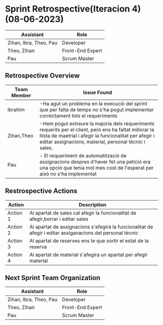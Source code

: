 # Sprint Retrospective(Iteracion 4) (08-06-2023)

| Assistant | Role             |  
|-----------|------------------|
| Zihan, Ibra, Theo, Pau    | Developer        |   
| Theo, Zihan    | Front-End Expert |  
| Pau    | Scrum Master     |  

## Retrospective Overview

| Team Member | Issue Found                                                            |  
|-------------|------------------------------------------------------------------------|
| Ibrahim       | -Ha agut un problema en la execució del sprint que per falta de temps no s'ha pogut implementar correctament tots el requeriments|
| Zihan,Theo              | -Hem pogut extreure la majoria dels requeriments requerits per el client, però ens ha faltat millorar la llista de maetrial i afegir la funcionalitat                    per afegir i editar assignacions, material, personal tècnic i sales. |
| Pau            | - El requeriment de automatització de assignacions despres d'haver fet una petició era una opció que tenia mol mes cost de l'esperat per això no s'ha implementat|   


## Restrospective Actions

| Action   | Description                                                 |  
|----------|-------------------------------------------------------------|
| Action 1 | Al apartat de sales cal afegir la funcionalitat de afegir,borrar i editar sales  |   
| Action 2 | Al apartat de assignacions s'afegirà la funcionalitat de afegir i editar assiganacions del personal tècnic |  
| Action 3 | Al apartat de reserves ens te que sortir el estat de la reserva|
| Action 4 | Al apartat de material s'afegira un apartat per afegir material|

## Next Sprint Team Organization

| Assistant | Role             |  
|-----------|------------------|
| Zihan, Ibra, Theo, Pau     | Developer        |   
| Theo, Zihan   | Front-End Expert |  
| Pau      | Scrum Master     | 






